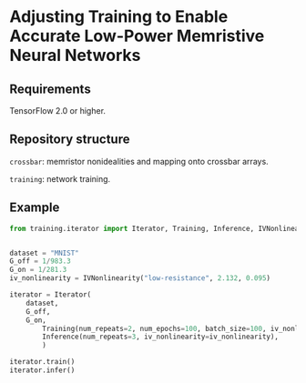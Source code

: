 # Adjusting Training to Enable Accurate Low-Power Memristive Neural Networks

## Requirements

TensorFlow 2.0 or higher.

## Repository structure

`crossbar`: memristor nonidealities and mapping onto crossbar arrays.

`training`: network training.

## Example

```python
from training.iterator import Iterator, Training, Inference, IVNonlinearity


dataset = "MNIST"
G_off = 1/983.3
G_on = 1/281.3
iv_nonlinearity = IVNonlinearity("low-resistance", 2.132, 0.095)

iterator = Iterator(
	dataset,
	G_off,
	G_on,
        Training(num_repeats=2, num_epochs=100, batch_size=100, iv_nonlinearity=iv_nonlinearity),
        Inference(num_repeats=3, iv_nonlinearity=iv_nonlinearity),
        )

iterator.train()
iterator.infer()
```
